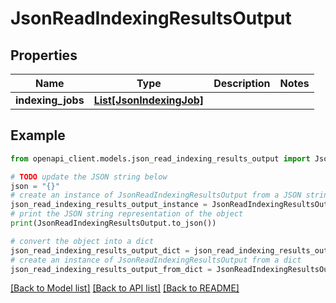 # JsonReadIndexingResultsOutput


## Properties

Name | Type | Description | Notes
------------ | ------------- | ------------- | -------------
**indexing_jobs** | [**List[JsonIndexingJob]**](JsonIndexingJob.md) |  | 

## Example

```python
from openapi_client.models.json_read_indexing_results_output import JsonReadIndexingResultsOutput

# TODO update the JSON string below
json = "{}"
# create an instance of JsonReadIndexingResultsOutput from a JSON string
json_read_indexing_results_output_instance = JsonReadIndexingResultsOutput.from_json(json)
# print the JSON string representation of the object
print(JsonReadIndexingResultsOutput.to_json())

# convert the object into a dict
json_read_indexing_results_output_dict = json_read_indexing_results_output_instance.to_dict()
# create an instance of JsonReadIndexingResultsOutput from a dict
json_read_indexing_results_output_from_dict = JsonReadIndexingResultsOutput.from_dict(json_read_indexing_results_output_dict)
```
[[Back to Model list]](../README.md#documentation-for-models) [[Back to API list]](../README.md#documentation-for-api-endpoints) [[Back to README]](../README.md)


